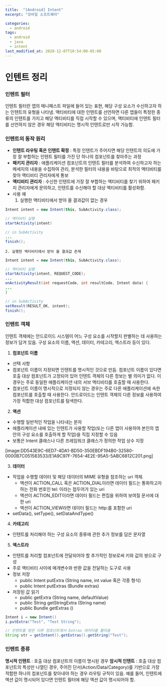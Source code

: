 ```yaml
---
title:  "[Android] Intent"
excerpt: "모바일 소프트웨어"

categories:
  - android
tags:
  - android
  - java
  - intent
last_modified_at: 2020-12-07T10:54:00-05:00
---
```


# 인텐트 정리
### 인텐트 필터
인텐트 필터란 앱의 매니패스트 파일에 들어 있는 표현, 해당 구성 요소가 수신하고자 하는 인텐트의 유형을 나타냄. 액티비티에 대한 인텐트를 선언하면 다른 앱들이 특정한 종류의 인텐트를 가지고 해당 액티비티를 직접 시작할 수 있으며, 액티비티에 인텐트 필터를 선언하지 않은 경우 해당 액티비티는 명시적 인텐트로만 시작 가능함.

### 인텐트의 동작 원리
* **인텐트 라우팅 혹은 인텐트 확정** : 특정 인텐트가 주어지면 해당 인텐트의 의도에 가장 잘 부합하는 인텐트 필터를 가진 단 하나의 컴포넌트를 찾아주는 과정
* **패키지 관리자** : 애플리케이션 컴포넌트의 인텐트 필터를 분석하여 수신하고자 하는 메세지의 내용을 수집하여 관리, 분석한 필터의 내용을 바탕으로 최적의 액티비티를 찾아 액티비티 관리자에게 통보
* **액티비티 관리자** : 수신한 인텐트에 가장 잘 부합하는 액티비티를 찾기 위하여 패키지 관리자에게 문의하고, 인텐트를 수신해야 할 대상 액티비티를 활성화함.
* 사용 예
	1. 실행한 액티비티에서 받아 올 결과값이 없는 경우  
```java
Intent intent = new Intent(this, SubActivity.class);

// 액티비티 실행
startActivity(intent)
```

```java
// in SubActivity
...
finish();
```

	2. 실행한 액티비티에서 받아 올 결과값 존재  
	
```java
Intent intent = new Intent(this, SubActivity.class);

// 액티비티 실행
startActivity(intent, REQUEST_CODE);
...
onActivityResult(int requestCode, int resultCode, Intent data) {
...
}
```

```java
// in SubActivity
setResult(RESULT_OK, intent);
finish();
```

### 인텐트 객체
인텐트 객체에는 안드로이드 시스템이 어느 구성 요소를 시작할지 판별하는 데 사용하는 정보가 담겨 있음.  구성 요소의 이름, 액션, 데이터, 카테고리, 엑스트라 등이 있다.
1. **컴포넌트 이름**
* 선택 사항
* 컴포넌트 이름이 지정되면 인텐트를 명시적인 것으로 만듬. 컴포넌트 이름이 있다면 호출 대상 컴포넌트가 고정되어 있어 인텐트 객체의 다른 정보는 별 의미가 없다.  이 경우는 주로 동일한 애플리케이션 내의 서브 액티비티를 호출할 때 사용한다.
* 컴포넌트 이름이 명시적으로 지정되지 않는 경우는 주로 다른 애플리케이션에 속한 컴포넌트를 호출할 때 사용한다. 안드로이드는 인텐트 객체의 다른 정보를 사용하여 가장 적합한 대상 컴포넌트를 탐색한다. 

2. **액션**
* 수행할 일반적인 작업을 나타내는 문자
* 애플리케이션 내에 있는 인텐트가 사용할 작업(또는 다른 앱이 사용하여 본인의 앱 안의 구성 요소를 호출하게 할 작업)을 직접 지정할 수 있음
* 보통은 Intent 클래스나 다른 프레임워크 클래스가 정의한 작업 상수 지정

[image:DD543E9C-6ED7-4DA1-BD50-350EBDF194B0-32580-0000B7C051583533/E1A9C97F-7654-4E2E-95A5-5ABC6812C201.png]

3. **데이터**
* 작업을 수행할 데이터 및 해당 데이터의 MIME 유형을 참조하는 uri 객체. 
	* 액션이 ACTION_CALL 혹은 ACTION_DIAL이라면 데이터 필드는 통화하고자 하는 전화 번호인 tel: 이라는 접두어가 있는 uri
	* 액션이 ACTION_EDIT이라면 데이터 필드는 편집을 위하여 보여질 문서에 대한 uri
	* 액션이 ACTION_VIEW라면 데이터 필드는 http:를 포함한 uri
* setData(), setType(), setDataAndType()

4. **카테고리** 
* 인텐트를 처리해야 하는 구성 요소의 종류에 관한 추가 정보를 담은 문자열

5. **엑스트라**
* 인텐트를 처리할 컴포넌트에 전달되어야 할 추가적인 정보로써 키와 값의 쌍으로 구성
* 주로 액티비티 사이에 매개변수와 반환 값을 전달하는 도구로 사용
* 정보 저장
	* public Intent putExtra (String name, int value 혹은 각종 형식)
	* public Intent putExtras (Bundle extras)
* 저장된 값 읽기
	* public <type> get<Type>Extra (String name, <type> defaultValue)
	* public String getStringExtra (String name)
	* public Bundle getExtras ()  
	
```java
Intent i = new Intent()
i.putExtra("Test", "Test String");

// 인텐트를 받은 다른 컴포넌트에서 Extras 데이터를 불러옴
String str = getIntent().getExtras().getString("Test");
```

### 인텐트 종류  
**명시적 인텐트** : 호출 대상 컴포넌트의 이름이 명시된 경우
**암시적 인텐트** : 호출 대상 컴포넌트의 특성만 나열딘 경우, 주어진 단서(Action/Data/Category)를 기반으로 가장 적합한 하나의 컴포넌트를 찾아내야 하는 경우 라우팅 규칙이 있음. 예를 들어, 인텐트에 액션 값이 명시되어 있다면 인텐트 필터에 해당 액션 값이 명시되어야 함.
